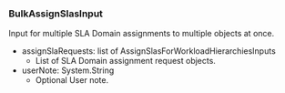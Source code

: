 ### BulkAssignSlasInput
Input for multiple SLA Domain assignments to multiple objects at once.

- assignSlaRequests: list of AssignSlasForWorkloadHierarchiesInputs
  - List of SLA Domain assignment request objects.
- userNote: System.String
  - Optional User note.
